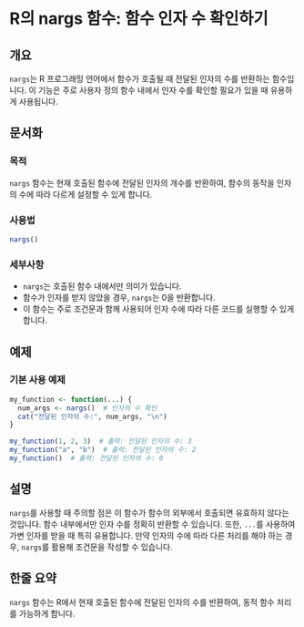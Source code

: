 <!--
Meta Description: # R의 nargs 함수: 함수 인자 수 확인하기 ## 개요 `nargs`는 R 프로그래밍 언어에서 함수가 호출될 때 전달된 인자의 수를 반환하는 함수입니다. 이 기능은 주로 사용자 정의 함수 내에서 인자 수를 확인할 필요가 있을 때 유용하게 사용됩니다. ## 문서화 ...
Meta Keywords: nargs, 인자의, 전달된, my_function, 함수가
-->

# R의 nargs 함수: 함수 인자 수 확인하기

## 개요
`nargs`는 R 프로그래밍 언어에서 함수가 호출될 때 전달된 인자의 수를 반환하는 함수입니다. 이 기능은 주로 사용자 정의 함수 내에서 인자 수를 확인할 필요가 있을 때 유용하게 사용됩니다.

## 문서화
### 목적
`nargs` 함수는 현재 호출된 함수에 전달된 인자의 개수를 반환하여, 함수의 동작을 인자의 수에 따라 다르게 설정할 수 있게 합니다.

### 사용법
```R
nargs()
```

### 세부사항
- `nargs`는 호출된 함수 내에서만 의미가 있습니다.
- 함수가 인자를 받지 않았을 경우, `nargs`는 0을 반환합니다.
- 이 함수는 주로 조건문과 함께 사용되어 인자 수에 따라 다른 코드를 실행할 수 있게 합니다.

## 예제
### 기본 사용 예제
```R
my_function <- function(...) {
  num_args <- nargs()  # 인자의 수 확인
  cat("전달된 인자의 수:", num_args, "\n")
}

my_function(1, 2, 3)  # 출력: 전달된 인자의 수: 3
my_function("a", "b")  # 출력: 전달된 인자의 수: 2
my_function()  # 출력: 전달된 인자의 수: 0
```

## 설명
`nargs`를 사용할 때 주의할 점은 이 함수가 함수의 외부에서 호출되면 유효하지 않다는 것입니다. 함수 내부에서만 인자 수를 정확히 반환할 수 있습니다. 또한, `...`를 사용하여 가변 인자를 받을 때 특히 유용합니다. 만약 인자의 수에 따라 다른 처리를 해야 하는 경우, `nargs`를 활용해 조건문을 작성할 수 있습니다.

## 한줄 요약
`nargs` 함수는 R에서 현재 호출된 함수에 전달된 인자의 수를 반환하여, 동적 함수 처리를 가능하게 합니다.